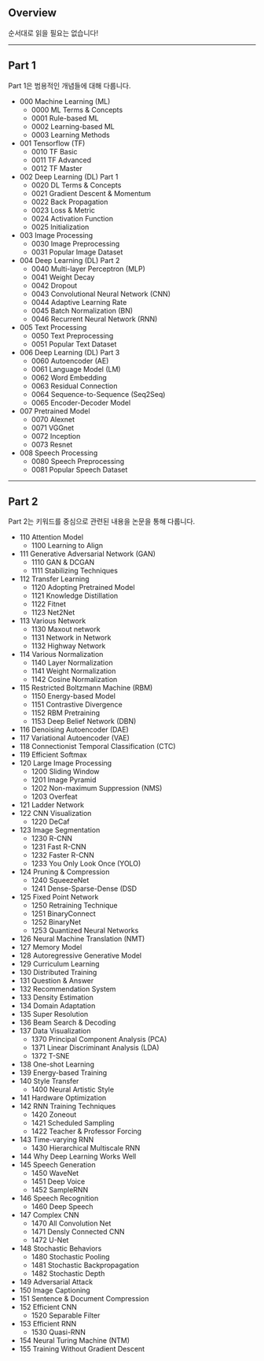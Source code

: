 ## Overview

순서대로 읽을 필요는 없습니다!

---

## Part 1

Part 1은 범용적인 개념들에 대해 다룹니다.

* 000 Machine Learning (ML)
	* 0000 ML Terms & Concepts
	* 0001 Rule-based ML
	* 0002 Learning-based ML
	* 0003 Learning Methods
* 001 Tensorflow (TF)
	* 0010 TF Basic
	* 0011 TF Advanced
	* 0012 TF Master
* 002 Deep Learning (DL) Part 1
	* 0020 DL Terms & Concepts
	* 0021 Gradient Descent & Momentum
	* 0022 Back Propagation
	* 0023 Loss & Metric
	* 0024 Activation Function
	* 0025 Initialization
* 003 Image Processing
	* 0030 Image Preprocessing
	* 0031 Popular Image Dataset
* 004 Deep Learning (DL) Part 2
	* 0040 Multi-layer Perceptron (MLP)
	* 0041 Weight Decay
	* 0042 Dropout
	* 0043 Convolutional Neural Network (CNN)
	* 0044 Adaptive Learning Rate
	* 0045 Batch Normalization (BN)
	* 0046 Recurrent Neural Network (RNN)
* 005 Text Processing
	* 0050 Text Preprocessing
	* 0051 Popular Text Dataset
* 006 Deep Learning (DL) Part 3
	* 0060 Autoencoder (AE)
	* 0061 Language Model (LM)
	* 0062 Word Embedding
	* 0063 Residual Connection
	* 0064 Sequence-to-Sequence (Seq2Seq)
	* 0065 Encoder-Decoder Model
* 007 Pretrained Model
	* 0070 Alexnet
	* 0071 VGGnet
	* 0072 Inception
	* 0073 Resnet
* 008 Speech Processing
	* 0080 Speech Preprocessing
	* 0081 Popular Speech Dataset

---

## Part 2

Part 2는 키워드를 중심으로 관련된 내용을 논문을 통해 다룹니다.

* 110 Attention Model
	* 1100 Learning to Align 
* 111 Generative Adversarial Network (GAN)
	* 1110 GAN & DCGAN
	* 1111 Stabilizing Techniques
* 112 Transfer Learning
	* 1120 Adopting Pretrained Model
	* 1121 Knowledge Distillation
	* 1122 Fitnet
	* 1123 Net2Net
* 113 Various Network
	* 1130 Maxout network
	* 1131 Network in Network
	* 1132 Highway Network
* 114 Various Normalization
	* 1140 Layer Normalization
	* 1141 Weight Normalization
	* 1142 Cosine Normalization
* 115 Restricted Boltzmann Machine (RBM)
	* 1150 Energy-based Model
	* 1151 Contrastive Divergence
	* 1152 RBM Pretraining
	* 1153 Deep Belief Network (DBN)
* 116 Denoising Autoencoder (DAE)
* 117 Variational Autoencoder (VAE)
* 118 Connectionist Temporal Classification (CTC)
* 119 Efficient Softmax
* 120 Large Image Processing
	* 1200 Sliding Window
	* 1201 Image Pyramid
	* 1202 Non-maximum Suppression (NMS)
	* 1203 Overfeat
* 121 Ladder Network
* 122 CNN Visualization
	* 1220 DeCaf
* 123 Image Segmentation
	* 1230 R-CNN
	* 1231 Fast R-CNN
	* 1232 Faster R-CNN
	* 1233 You Only Look Once (YOLO)
* 124 Pruning & Compression
	* 1240 SqueezeNet
	* 1241 Dense-Sparse-Dense (DSD
* 125 Fixed Point Network
	* 1250 Retraining Technique
	* 1251 BinaryConnect
	* 1252 BinaryNet
	* 1253 Quantized Neural Networks
* 126 Neural Machine Translation (NMT)
* 127 Memory Model
* 128 Autoregressive Generative Model
* 129 Curriculum Learning
* 130 Distributed Training
* 131 Question & Answer
* 132 Recommendation System
* 133 Density Estimation
* 134 Domain Adaptation
* 135 Super Resolution
* 136 Beam Search & Decoding
* 137 Data Visualization
	* 1370 Principal Component Analysis (PCA)
	* 1371 Linear Discriminant Analysis (LDA)
	* 1372 T-SNE
* 138 One-shot Learning
* 139 Energy-based Training
* 140 Style Transfer
	* 1400 Neural Artistic Style
* 141 Hardware Optimization
* 142 RNN Training Techniques
	* 1420 Zoneout
	* 1421 Scheduled Sampling
	* 1422 Teacher & Professor Forcing
* 143 Time-varying RNN
	* 1430 Hierarchical Multiscale RNN
* 144 Why Deep Learning Works Well
* 145 Speech Generation
	* 1450 WaveNet
	* 1451 Deep Voice
	* 1452 SampleRNN
* 146 Speech Recognition
	* 1460 Deep Speech
* 147 Complex CNN
	* 1470 All Convolution Net
	* 1471 Densly Connected CNN
	* 1472 U-Net
* 148 Stochastic Behaviors
	* 1480 Stochastic Pooling
	* 1481 Stochastic Backpropagation
	* 1482 Stochastic Depth
* 149 Adversarial Attack
* 150 Image Captioning
* 151 Sentence & Document Compression
* 152 Efficient CNN
	* 1520 Separable Filter
* 153 Efficient RNN
	* 1530 Quasi-RNN
* 154 Neural Turing Machine (NTM)
* 155 Training Without Gradient Descent
